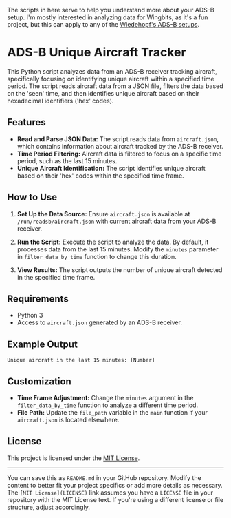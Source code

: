 The scripts in here serve to help you understand more about your ADS-B setup.  I'm mostly interested in analyzing data for Wingbits, as it's a fun project, but this can apply to any of the [Wiedehopf's ADS-B setups](https://github.com/wiedehopf).

# ADS-B Unique Aircraft Tracker

This Python script analyzes data from an ADS-B receiver tracking aircraft, specifically focusing on identifying unique aircraft within a specified time period. The script reads aircraft data from a JSON file, filters the data based on the 'seen' time, and then identifies unique aircraft based on their hexadecimal identifiers ('hex' codes).

## Features

- **Read and Parse JSON Data:** The script reads data from `aircraft.json`, which contains information about aircraft tracked by the ADS-B receiver.
- **Time Period Filtering:** Aircraft data is filtered to focus on a specific time period, such as the last 15 minutes.
- **Unique Aircraft Identification:** The script identifies unique aircraft based on their 'hex' codes within the specified time frame.

## How to Use

1. **Set Up the Data Source:**
   Ensure `aircraft.json` is available at `/run/readsb/aircraft.json` with current aircraft data from your ADS-B receiver.

2. **Run the Script:**
   Execute the script to analyze the data. By default, it processes data from the last 15 minutes. Modify the `minutes` parameter in `filter_data_by_time` function to change this duration.

3. **View Results:**
   The script outputs the number of unique aircraft detected in the specified time frame.

## Requirements

- Python 3
- Access to `aircraft.json` generated by an ADS-B receiver.

## Example Output

```
Unique aircraft in the last 15 minutes: [Number]
```

## Customization

- **Time Frame Adjustment:** Change the `minutes` argument in the `filter_data_by_time` function to analyze a different time period.
- **File Path:** Update the `file_path` variable in the `main` function if your `aircraft.json` is located elsewhere.

## License

This project is licensed under the [MIT License](LICENSE).

---

You can save this as `README.md` in your GitHub repository. Modify the content to better fit your project specifics or add more details as necessary. The `[MIT License](LICENSE)` link assumes you have a `LICENSE` file in your repository with the MIT License text. If you're using a different license or file structure, adjust accordingly.
